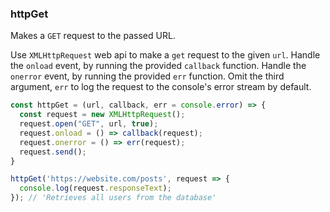 ### httpGet

Makes a `GET` request to the passed URL.

Use `XMLHttpRequest` web api to make a `get` request to the given `url`.
Handle the `onload` event, by running the provided `callback` function.
Handle the `onerror` event, by running the provided `err` function.
Omit the third argument, `err` to log the request to the console's error stream by default.

```js
const httpGet = (url, callback, err = console.error) => {
  const request = new XMLHttpRequest();
  request.open("GET", url, true);
  request.onload = () => callback(request);
  request.onerror = () => err(request);
  request.send();
}
```

```js
httpGet('https://website.com/posts', request => {
  console.log(request.responseText);
}); // 'Retrieves all users from the database'
```
